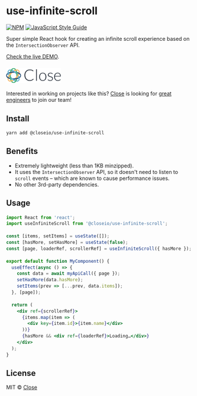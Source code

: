 # use-infinite-scroll

[![NPM](https://img.shields.io/npm/v/@closeio/use-infinite-scroll.svg)](https://www.npmjs.com/package/@closeio/use-infinite-scroll) [![JavaScript Style Guide](https://img.shields.io/badge/code%20style-prettier-success)](https://prettier.io)

Super simple React hook for creating an infinite scroll experience based on the `IntersectionObserver` API.

[Check the live DEMO](https://closeio.github.io/use-infinite-scroll/).

### <img height="40px" src="./close.svg" />

Interested in working on projects like this? [Close](https://close.com) is looking for [great engineers](https://jobs.close.com) to join our team!

## Install

```bash
yarn add @closeio/use-infinite-scroll
```

## Benefits

- Extremely lightweight (less than 1KB minzipped).
- It uses the `IntersectionObserver` API, so it doesn't need to listen to `scroll` events – which are known to cause performance issues.
- No other 3rd-party dependencies.

## Usage

```jsx
import React from 'react';
import useInfiniteScroll from '@closeio/use-infinite-scroll';

const [items, setItems] = useState([]);
const [hasMore, setHasMore] = useState(false);
const [page, loaderRef, scrollerRef] = useInfiniteScroll({ hasMore });

export default function MyComponent() {
  useEffect(async () => {
    const data = await myApiCall({ page });
    setHasMore(data.hasMore);
    setItems(prev => [...prev, data.items]);
  }, [page]);

  return (
    <div ref={scrollerRef}>
      {items.map(item => (
        <div key={item.id}>{item.name}</div>
      ))}
      {hasMore && <div ref={loaderRef}>Loading…</div>}
    </div>
  );
}
```

## License

MIT © [Close](https://github.com/closeio)
